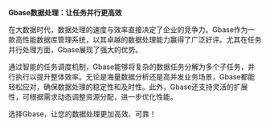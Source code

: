 **Gbase数据处理：让任务并行更高效**

在大数据时代，数据处理的速度与效率直接决定了企业的竞争力。Gbase作为一款高性能数据库管理系统，以其卓越的数据处理能力赢得了广泛好评。尤其在任务并行处理方面，Gbase展现了强大的优势。

通过智能的任务调度机制，Gbase能够将复杂的数据任务分解为多个子任务，并行执行以提升整体效率。无论是海量数据分析还是高并发业务场景，Gbase都能轻松应对，确保数据处理的稳定性和及时性。此外，Gbase还支持灵活的扩展性，可根据需求动态调整资源分配，进一步优化性能。

选择Gbase，让您的数据处理更加高效、可靠！